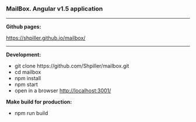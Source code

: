 <h3>MailBox. Angular v1.5 application</h3>
<hr/>

**Github pages:**

https://shpiller.github.io/mailbox/
<hr/>

**Development:** 
<ul>
<li>git clone https://github.com/Shpiller/mailbox.git</li>
<li>cd mailbox</li>
<li>npm install</li>
<li>npm start</li>
<li>open in a browser <a href="http://localhost:3001/">http://localhost:3001/</a></li>
</ul>

**Make build for production:**

<ul>
<li>npm run build</li>
</ul>
